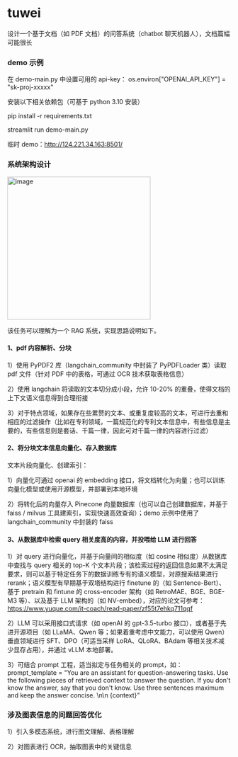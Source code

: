 # tuwei

设计一个基于文档（如 PDF 文档）的问答系统（chatbot 聊天机器人），文档篇幅可能很长


### demo 示例

在 demo-main.py 中设置可用的 api-key：
os.environ["OPENAI_API_KEY"] = "sk-proj-xxxxx"

安装以下相关依赖包（可基于 python 3.10 安装）

pip install -r requirements.txt

streamlit run demo-main.py

临时 demo：http://124.221.34.163:8501/



### 系统架构设计
<img width="323" alt="image" src="https://github.com/user-attachments/assets/91cef89e-1254-4c09-8740-93005f498ec2" />

该任务可以理解为一个 RAG 系统，实现思路说明如下。

#### 1、pdf 内容解析、分块

1）使用 PyPDF2 库（langchain_community 中封装了 PyPDFLoader 类）读取 pdf 文件（针对 PDF 中的表格，可通过 OCR 技术获取表格信息）

2）使用 langchain 将读取的文本切分成小段，允许 10-20% 的重叠，使得文档的上下文语义信息得到合理衔接

3）对于特点领域，如果存在些累赘的文本、或重复度较高的文本，可进行去重和相应的过滤操作（比如在专利领域，一篇规范化的专利文本信息中，有些信息是主要的，有些信息则是套话、千篇一律，因此可对千篇一律的内容进行过滤）


#### 2、将分块文本信息向量化、存入数据库

文本片段向量化、创建索引：

1）向量化可通过 openai 的 embedding 接口，将文档转化为向量；也可以训练向量化模型或使用开源模型，并部署到本地环境

2）将转化后的向量存入 Pinecone 向量数据库（也可以自己创建数据库，并基于 faiss / milvus 工具建索引，实现快速高效查询）；demo 示例中使用了 langchain_community 中封装的 faiss


#### 3、从数据库中检索 query 相关度高的内容，并投喂给 LLM 进行回答

1）对 query 进行向量化，并基于向量间的相似度（如 cosine 相似度）从数据库中查找与 query 相关的 top-K 个文本片段；该检索过程的返回信息如果不太满足要求，则可以基于特定任务下的数据训练专有的语义模型，对原搜索结果进行 rerank；语义模型有早期基于双塔结构进行 finetune 的（如 Sentence-Bert）、基于 pretrain 和 fintune 的 cross-encoder 架构（如 RetroMAE、BGE、BGE-M3 等）、以及基于 LLM 架构的（如 NV-embed），对应的论文可参考：https://www.yuque.com/it-coach/read-paper/zf55t7ehkq711qqf

2）LLM 可以采用接口式请求（如 openAI 的 gpt-3.5-turbo 接口），或者基于先进开源项目（如 LLaMA、Qwen 等；如果着重考虑中文能力，可以使用 Qwen）垂直领域进行 SFT、DPO（可适当采样 LoRA、QLoRA、BAdam 等相关技术减少显存占用），并通过 vLLM 本地部署。

3）可结合 prompt 工程，适当拟定与任务相关的 prompt，如：prompt_template = "You are an assistant for question-answering tasks. Use the following pieces of retrieved context to answer the question. If you don't know the answer, say that you don't know. Use three sentences maximum and keep the answer concise. \n\n {context}"




### 涉及图表信息的问题回答优化

1）引入多模态系统，进行图文理解、表格理解

2）对图表进行 OCR，抽取图表中的关键信息
